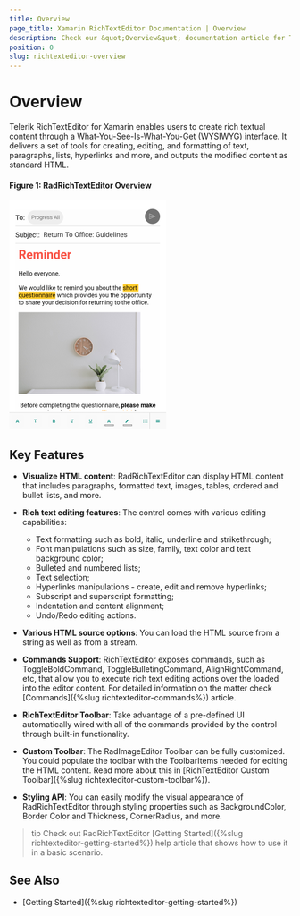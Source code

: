 ```yaml
---
title: Overview
page_title: Xamarin RichTextEditor Documentation | Overview
description: Check our &quot;Overview&quot; documentation article for Telerik RichTextEditor for Xamarin control.
position: 0
slug: richtexteditor-overview
---
```


# Overview

Telerik RichTextEditor for Xamarin enables users to create rich textual content through a What-You-See-Is-What-You-Get (WYSIWYG) interface. It delivers a set of tools for creating, editing, and formatting of text, paragraphs, lists, hyperlinks and more, and outputs the modified content as standard HTML.

#### Figure 1: RadRichTextEditor Overview

![RichTextEditor Overview](images/richtexteditor-overview.png)

## Key Features

* **Visualize HTML content**: RadRichTextEditor can display HTML content that includes paragraphs, formatted text, images, tables, ordered and bullet lists, and more. 

* **Rich text editing features**: The control comes with various editing capabilities:
	* Text formatting such as bold, italic, underline and strikethrough;
	* Font manipulations such as size, family, text color and text background color;
	* Bulleted and numbered lists;
	* Text selection;
	* Hyperlinks manipulations - create, edit and remove hyperlinks;
	* Subscript and superscript formatting;
	* Indentation and content alignment;
	* Undo/Redo editing actions.

* **Various HTML source options**: You can load the HTML source from a string as well as from a stream. 

* **Commands Support**: RichTextEditor exposes commands, such as ToggleBoldCommand, ToggleBulletingCommand, AlignRightCommand, etc, that allow you to execute rich text editing actions over the loaded into the editor content. For detailed information on the matter check [Commands]({%slug richtexteditor-commands%}) article. 

* **RichTextEditor Toolbar**: Take advantage of a pre-defined UI automatically wired with all of the commands provided by the control through built-in functionality. 

* **Custom Toolbar**: The RadImageEditor Toolbar can be fully customized. You could populate the toolbar with the ToolbarItems needed for editing the HTML content. Read more about this in [RichTextEditor Custom Toolbar]({%slug richtexteditor-custom-toolbar%}).

* **Styling API**: You can easily modify the visual appearance of RadRichTextEditor through styling properties such as BackgroundColor, Border Color and Thickness, CornerRadius, and more.

>tip Check out RadRichTextEditor [Getting Started]({%slug richtexteditor-getting-started%}) help article that shows how to use it in a basic scenario.

## See Also

- [Getting Started]({%slug richtexteditor-getting-started%})